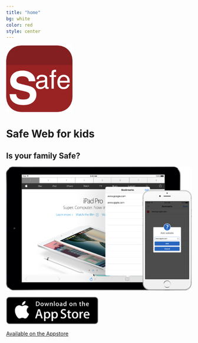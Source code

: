 ```yaml
---
title: "home"
bg: white
color: red
style: center
---
```


<img src="/img/Icon-Rounded-512.png" width="180" />


# Safe Web for kids

## Is your family Safe?

<img src="/img/ipad+iphone6 mockup.png" width="600"/>

<a href="{{ site.appstore_link }}"><img src="img/Download_on_the_App_Store_Badge_US-UK_135x40.svg" width="250"></a>
<br> 

<a href="https://twitter.com/safewebforkids"><span class="fa-stack fa-lg">
<i class="fa fa-circle fa-stack-2x"></i>
<i class="fa fa-twitter fa-stack-1x" style="color: white;"></i>
</span></a>
<a href="https://www.facebook.com/626476767372775">
<span class="fa-stack fa-lg">
<i class="fa fa-circle fa-stack-2x"></i>
<i class="fa fa-facebook fa-stack-1x" style="color: white;"></i>
</span></a>
<a href="mailto:safeweb@bobgoo.com">
<span class="fa-stack fa-lg">
<i class="fa fa-circle fa-stack-2x"></i>
<i class="fa fa-envelope fa-stack-1x" style="color: white;"></i>
</span></a>
<a href="{{ site.appstore_link }}">
<span class="fa-stack fa-lg">
<i class="fa fa-circle fa-stack-2x"></i>
<i class="fa fa-apple fa-stack-1x" style="color: white;"></i>
</span></a>

<span id="forkongithub">
  <a href="{{ site.appstore_link }}" class="bg-blue">
    Available on the Appstore
  </a>
</span>
